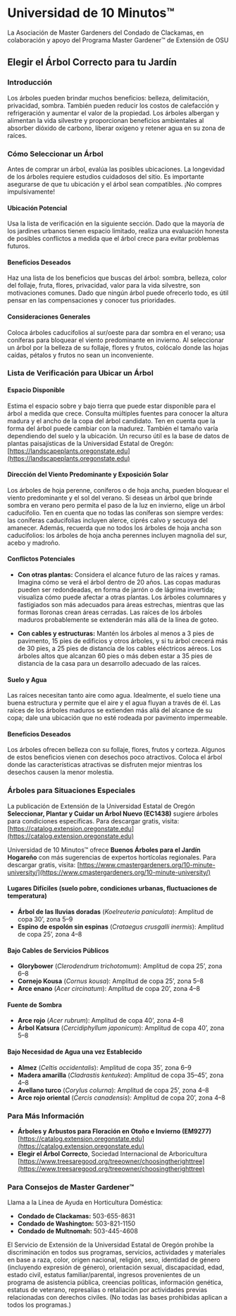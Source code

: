 # Universidad de 10 Minutos™

La Asociación de Master Gardeners del Condado de Clackamas, en colaboración y apoyo del Programa Master Gardener™ de Extensión de OSU

## Elegir el Árbol Correcto para tu Jardín

### Introducción
Los árboles pueden brindar muchos beneficios: belleza, delimitación, privacidad, sombra. También pueden reducir los costos de calefacción y refrigeración y aumentar el valor de la propiedad. Los árboles albergan y alimentan la vida silvestre y proporcionan beneficios ambientales al absorber dióxido de carbono, liberar oxígeno y retener agua en su zona de raíces.

### Cómo Seleccionar un Árbol
Antes de comprar un árbol, evalúa las posibles ubicaciones. La longevidad de los árboles requiere estudios cuidadosos del sitio. Es importante asegurarse de que tu ubicación y el árbol sean compatibles. ¡No compres impulsivamente!

#### Ubicación Potencial
Usa la lista de verificación en la siguiente sección. Dado que la mayoría de los jardines urbanos tienen espacio limitado, realiza una evaluación honesta de posibles conflictos a medida que el árbol crece para evitar problemas futuros.

#### Beneficios Deseados
Haz una lista de los beneficios que buscas del árbol: sombra, belleza, color del follaje, fruta, flores, privacidad, valor para la vida silvestre, son motivaciones comunes. Dado que ningún árbol puede ofrecerlo todo, es útil pensar en las compensaciones y conocer tus prioridades.

#### Consideraciones Generales
Coloca árboles caducifolios al sur/oeste para dar sombra en el verano; usa coníferas para bloquear el viento predominante en invierno. Al seleccionar un árbol por la belleza de su follaje, flores y frutos, colócalo donde las hojas caídas, pétalos y frutos no sean un inconveniente.

### Lista de Verificación para Ubicar un Árbol

#### Espacio Disponible
Estima el espacio sobre y bajo tierra que puede estar disponible para el árbol a medida que crece. Consulta múltiples fuentes para conocer la altura madura y el ancho de la copa del árbol candidato. Ten en cuenta que la forma del árbol puede cambiar con la madurez. También el tamaño varía dependiendo del suelo y la ubicación. Un recurso útil es la base de datos de plantas paisajísticas de la Universidad Estatal de Oregón: [https://landscapeplants.oregonstate.edu](https://landscapeplants.oregonstate.edu)

#### Dirección del Viento Predominante y Exposición Solar
Los árboles de hoja perenne, coníferos o de hoja ancha, pueden bloquear el viento predominante y el sol del verano. Si deseas un árbol que brinde sombra en verano pero permita el paso de la luz en invierno, elige un árbol caducifolio. Ten en cuenta que no todas las coníferas son siempre verdes: las coníferas caducifolias incluyen alerce, ciprés calvo y secuoya del amanecer. Además, recuerda que no todos los árboles de hoja ancha son caducifolios: los árboles de hoja ancha perennes incluyen magnolia del sur, acebo y madroño.

#### Conflictos Potenciales
- **Con otras plantas:** Considera el alcance futuro de las raíces y ramas. Imagina cómo se verá el árbol dentro de 20 años. Las copas maduras pueden ser redondeadas, en forma de jarrón o de lágrima invertida; visualiza cómo puede afectar a otras plantas. Los árboles columnares y fastigiados son más adecuados para áreas estrechas, mientras que las formas lloronas crean áreas cerradas. Las raíces de los árboles maduros probablemente se extenderán más allá de la línea de goteo.

- **Con cables y estructuras:** Mantén los árboles al menos a 3 pies de pavimento, 15 pies de edificios y otros árboles, y si tu árbol crecerá más de 30 pies, a 25 pies de distancia de los cables eléctricos aéreos. Los árboles altos que alcanzan 60 pies o más deben estar a 35 pies de distancia de la casa para un desarrollo adecuado de las raíces.

#### Suelo y Agua
Las raíces necesitan tanto aire como agua. Idealmente, el suelo tiene una buena estructura y permite que el aire y el agua fluyan a través de él. Las raíces de los árboles maduros se extienden más allá del alcance de su copa; dale una ubicación que no esté rodeada por pavimento impermeable.

#### Beneficios Deseados
Los árboles ofrecen belleza con su follaje, flores, frutos y corteza. Algunos de estos beneficios vienen con desechos poco atractivos. Coloca el árbol donde las características atractivas se disfruten mejor mientras los desechos causen la menor molestia.

### Árboles para Situaciones Especiales
La publicación de Extensión de la Universidad Estatal de Oregón **Seleccionar, Plantar y Cuidar un Árbol Nuevo (EC1438)** sugiere árboles para condiciones específicas. Para descargar gratis, visita: [https://catalog.extension.oregonstate.edu](https://catalog.extension.oregonstate.edu)

Universidad de 10 Minutos™ ofrece **Buenos Árboles para el Jardín Hogareño** con más sugerencias de expertos hortícolas regionales. Para descargar gratis, visita: [https://www.cmastergardeners.org/10-minute-university/](https://www.cmastergardeners.org/10-minute-university/)

#### Lugares Difíciles (suelo pobre, condiciones urbanas, fluctuaciones de temperatura)
- **Árbol de las lluvias doradas** (*Koelreuteria paniculata*): Amplitud de copa 30’, zona 5–9
- **Espino de espolón sin espinas** (*Crataegus crusgalli inermis*): Amplitud de copa 25’, zona 4–8

#### Bajo Cables de Servicios Públicos
- **Glorybower** (*Clerodendrum trichotomum*): Amplitud de copa 25’, zona 6–8
- **Cornejo Kousa** (*Cornus kousa*): Amplitud de copa 25’, zona 5–8
- **Arce enano** (*Acer circinatum*): Amplitud de copa 20’, zona 4–8

#### Fuente de Sombra
- **Arce rojo** (*Acer rubrum*): Amplitud de copa 40’, zona 4–8
- **Árbol Katsura** (*Cercidiphyllum japonicum*): Amplitud de copa 40’, zona 5–8

#### Bajo Necesidad de Agua una vez Establecido
- **Almez** (*Celtis occidentalis*): Amplitud de copa 35’, zona 6–9
- **Madera amarilla** (*Cladrastis kentukea*): Amplitud de copa 35–45’, zona 4–8
- **Avellano turco** (*Corylus colurna*): Amplitud de copa 25’, zona 4–8
- **Arce rojo oriental** (*Cercis canadensis*): Amplitud de copa 20’, zona 4–8

### Para Más Información
- **Árboles y Arbustos para Floración en Otoño e Invierno (EM9277)** [https://catalog.extension.oregonstate.edu](https://catalog.extension.oregonstate.edu)
- **Elegir el Árbol Correcto**, Sociedad Internacional de Arboricultura [https://www.treesaregood.org/treeowner/choosingtherighttree](https://www.treesaregood.org/treeowner/choosingtherighttree)

### Para Consejos de Master Gardener™
Llama a la Línea de Ayuda en Horticultura Doméstica:  
- **Condado de Clackamas:** 503-655-8631  
- **Condado de Washington:** 503-821-1150  
- **Condado de Multnomah:** 503-445-4608  

El Servicio de Extensión de la Universidad Estatal de Oregón prohíbe la discriminación en todos sus programas, servicios, actividades y materiales en base a raza, color, origen nacional, religión, sexo, identidad de género (incluyendo expresión de género), orientación sexual, discapacidad, edad, estado civil, estatus familiar/parental, ingresos provenientes de un programa de asistencia pública, creencias políticas, información genética, estatus de veterano, represalias o retaliación por actividades previas relacionadas con derechos civiles. (No todas las bases prohibidas aplican a todos los programas.)
